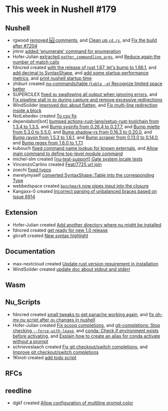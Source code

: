 # This week in Nushell #179


## Nushell


- rgwood [removed 🆖 comments](https://github.com/nushell/nushell/pull/7877), and [Clean up `cd.rs`](https://github.com/nushell/nushell/pull/7876), and [Fix the build after #7204](https://github.com/nushell/nushell/pull/7857)
- jntrnr [added 'enumerate' command for enumeration](https://github.com/nushell/nushell/pull/7871)
- Hofer-Julian [extracted `gather_commandline_args`](https://github.com/nushell/nushell/pull/7868), and [Reduce again the number of match calls](https://github.com/nushell/nushell/pull/7815)
- fdncred created [with the release of rust 1.67, let's bump to 1.66.1](https://github.com/nushell/nushell/pull/7866), and [add decimal to SyntaxShape](https://github.com/nushell/nushell/pull/7852), and [add some startup performance metrics](https://github.com/nushell/nushell/pull/7851), and [print nushell startup time](https://github.com/nushell/nushell/pull/7831)
- zhiburt created [nu-commands/table (`table -e`) Recognize limited space better](https://github.com/nushell/nushell/pull/7861)
- SUPERCILEX [fixed `do` swallowing all output when ignoring errors](https://github.com/nushell/nushell/pull/7859), and [Fix pipeline stall in `do` during capture and remove excessive redirections](https://github.com/nushell/nushell/pull/7204)
- WindSoilder [improved doc about flatten](https://github.com/nushell/nushell/pull/7856), and [Fix multi-line redirection inside a block](https://github.com/nushell/nushell/pull/7808)
- NotLebedev created [To csv fix](https://github.com/nushell/nushell/pull/7850)
- dependabot[bot] [bumped actions-rust-lang/setup-rust-toolchain from 1.3.4 to 1.3.5](https://github.com/nushell/nushell/pull/7840), and [Bump sysinfo from 0.26.4 to 0.27.7](https://github.com/nushell/nushell/pull/7839), and [Bump miette from 5.3.0 to 5.5.0](https://github.com/nushell/nushell/pull/7838), and [Bump shadow-rs from 0.16.3 to 0.20.0](https://github.com/nushell/nushell/pull/7837), and [Bump rayon from 1.5.3 to 1.6.1](https://github.com/nushell/nushell/pull/7836), and [Bump scraper from 0.13.0 to 0.14.0](https://github.com/nushell/nushell/pull/7835), and [Bump regex from 1.6.0 to 1.7.1](https://github.com/nushell/nushell/pull/7833)
- kubouch [fixed command name lookup for known externals](https://github.com/nushell/nushell/pull/7830), and [Allow main command to define top-level module command](https://github.com/nushell/nushell/pull/7764)
- michel-slm created [[nu-test-support] Gate system locale tests](https://github.com/nushell/nushell/pull/7824)
- VincenzoCarlino created [Feat/7725 url join](https://github.com/nushell/nushell/pull/7823)
- zoechi [fixed typos](https://github.com/nushell/nushell/pull/7811)
- merelymyself [converted SyntaxShape::Table into the corresponding Type](https://github.com/nushell/nushell/pull/7781)
- webbedspace created [`benchmark` now pipes input into the closure](https://github.com/nushell/nushell/pull/7776)
- Kangaxx-0 created [Incorrect parsing of unbalanced braces based on issue 6914](https://github.com/nushell/nushell/pull/7621)

## Extension


- Hofer-Julian created [Add another directory where nu might be installed](https://github.com/nushell/vscode-nushell-lang/pull/75)
- fdncred created [get ready for new 1.0 release](https://github.com/nushell/vscode-nushell-lang/pull/74)
- glcraft created [New syntax highlight](https://github.com/nushell/vscode-nushell-lang/pull/73)

## Documentation


- max-nextcloud created [Update rust version requirement in installation](https://github.com/nushell/nushell.github.io/pull/752)
- WindSoilder created [update doc about stdout and stderr](https://github.com/nushell/nushell.github.io/pull/751)

## Wasm


## Nu_Scripts


- fdncred created [small tweaks to get panache working again](https://github.com/nushell/nu_scripts/pull/365), and [fix oh-my.nu script after `do` changes in nushell](https://github.com/nushell/nu_scripts/pull/364)
- Hofer-Julian created [Fix scoop completions](https://github.com/nushell/nu_scripts/pull/363), and [git-completions: Stop checking `--force-with-lease`](https://github.com/nushell/nu_scripts/pull/362), and [conda: Check if environment exists before activating](https://github.com/nushell/nu_scripts/pull/361), and [Explain how to create an alias for conda activate without a prompt](https://github.com/nushell/nu_scripts/pull/360)
- schrieveslaach created [Fix git checkout/switch completions](https://github.com/nushell/nu_scripts/pull/359), and [Improve git checkout/switch completions](https://github.com/nushell/nu_scripts/pull/358)
- 1Kinoti created [add todo script](https://github.com/nushell/nu_scripts/pull/357)

## RFCs


## reedline


- dgkf created [Allow configuration of multiline prompt color](https://github.com/nushell/reedline/pull/531)
